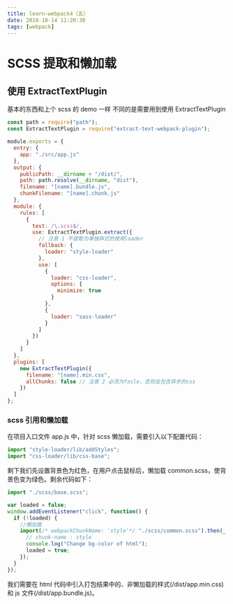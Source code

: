 ```yaml
---
title: learn-webpack4（五）
date: 2018-10-14 11:20:30
tags: [webpack]
---
```


# SCSS 提取和懒加载

## 使用 ExtractTextPlugin

基本的东西和上个 scss 的 demo 一样
不同的是需要用到使用 ExtractTextPlugin

<!--more-->

```javascript
const path = require("path");
const ExtractTextPlugin = require("extract-text-webpack-plugin");

module.exports = {
  entry: {
    app: "./src/app.js"
  },
  output: {
    publicPath: __dirname + "/dist/",
    path: path.resolve(__dirname, "dist"),
    filename: "[name].bundle.js",
    chunkFilename: "[name].chunk.js"
  },
  module: {
    rules: [
      {
        test: /\.scss$/,
        use: ExtractTextPlugin.extract({
          // 注意 1 不提取为单独样式的使用loader
          fallback: {
            loader: "style-loader"
          },
          use: [
            {
              loader: "css-loader",
              options: {
                minimize: true
              }
            },
            {
              loader: "sass-loader"
            }
          ]
        })
      }
    ]
  },
  plugins: [
    new ExtractTextPlugin({
      filename: "[name].min.css",
      allChunks: false // 注意 2 必须为fasle，否则会包含异步的css
    })
  ]
};
```

### scss 引用和懒加载

在项目入口文件 app.js 中，针对 scss 懒加载，需要引入以下配置代码：

```javascript
import "style-loader/lib/addStyles";
import "css-loader/lib/css-base";
```

剩下我们先设置背景色为红色，在用户点击鼠标后，懒加载 common.scss，使背景色变为绿色。剩余代码如下：

```javascript
import "./scss/base.scss";

var loaded = false;
window.addEventListener("click", function() {
  if (!loaded) {
    //懒加载
    import(/* webpackChunkName: 'style'*/ "./scss/common.scss").then(_ => {
      // chunk-name : style
      console.log("Change bg-color of html");
      loaded = true;
    });
  }
});
```

我们需要在 html 代码中引入打包结果中的、非懒加载的样式(/dist/app.min.css)和 js 文件(/dist/app.bundle.js)。
